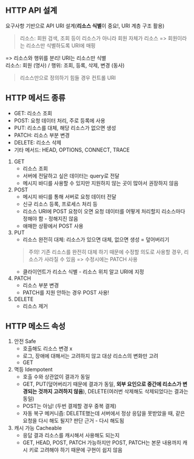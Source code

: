## HTTP API 설계
요구사항 기반으로 API URI 설계(**리소스 식별**이 중요!, URI 계층 구조 활용)
> 리소스: 회원 검색, 조회 등이 리소스가 아니라 회원 자체가 리소스 => 회원이라는 리소스만 식별하도록 URI에 매핑

  => 리소스와 행위를 분리! URI는 리소스만 식별    
      리소스: 회원 (명사) / 행위: 조회, 등록, 삭제, 변경 (동사)
> 리소스만으로 정의하기 힘들 경우 컨트롤 URI

## HTTP 메서드 종류
- GET: 리소스 조회
- POST: 요청 데이터 처리, 주로 등록에 사용
- PUT: 리소스를 대체, 해당 리소스가 없으면 생성
- PATCH: 리소스 부분 변경
- DELETE: 리소스 삭제
- 기타 메서드: HEAD, OPTIONS, CONNECT, TRACE

1. GET
   - 리소스 조회
   - 서버에 전달하고 싶은 데이터는 query로 전달
   - 메시지 바디를 사용할 수 있지만 지원하지 않는 곳이 많아서 권장하지 않음
2. POST
   - 메시지 바디를 통해 서버로 요청 데이터 전달
   - 신규 리소스 등록, 프로세스 처리 등
   - 리소스 URI에 POST 요청이 오면 요청 데이터를 어떻게 처리할지 리소스마다 정해야 함 - 정해지진 않음
   - 애매한 상황에서 POST 사용
3. PUT
   - 리소스 완전히 대체: 리소스가 있으면 대체, 없으면 생성 = 덮어버리기
   > 주의! 기존 리소스를 완전히 대체 하기 때문에 수정할 의도로 사용할 경우, 리소스가 사라질 수 있음 => 수정시에는 PATCH 사용
   - 클라이언트가 리소스 식별 - 리소스 위치 알고 URI에 지정
4. PATCH
   - 리소스 부분 변경
   - PATCH를 지원 안하는 경우 POST 사용!
5. DELETE
   - 리소스 제거

## HTTP 메소드 속성
1. 안전 Safe
   - 호출해도 리소스 변경 x
   - 로그, 장애에 대해서는 고려하지 않고 대상 리소스의 변화만 고려
   - GET
2. 멱등 Idempotent
   - 호출 수와 상관없이 결과가 동일
   - GET, PUT(덮어버리기 때문에 결과가 동일, **외부 요인으로 중간에 리소스가 변경되는 것까지 고려하지 않음**), DELETE(여러번 삭제해도 삭제되었다는 결과는 동일)
   - POST는 아님! (두번 결제할 경우 중복 결제)
   - 자동 복구 메커니즘: DELETE했는데 서버에서 정상 응답을 못받았을 때, 같은 요청을 다시 해도 될지? 판단 근거 - 다시 해도됨
3. 캐시 가능 Cacheable
   - 응답 결과 리소스를 캐시해서 사용해도 되는지
   - GET, HEAD, POST, PATCH 가능하지만 POST, PATCH는 본문 내용까지 캐시 키로 고려해야 하기 때문에 구현이 쉽지 않음
